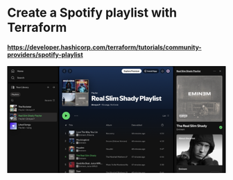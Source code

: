 # Create a Spotify playlist with Terraform

#### https://developer.hashicorp.com/terraform/tutorials/community-providers/spotify-playlist

![alt text](image.png)

